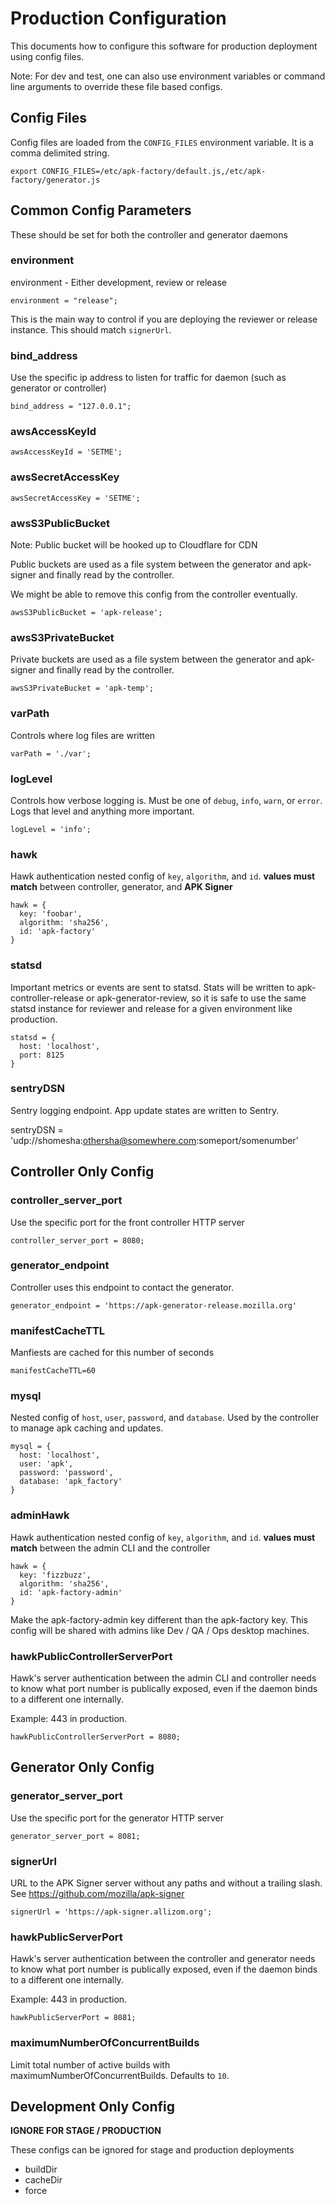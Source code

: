 # Production Configuration

This documents how to configure this software for production deployment using
config files.

Note: For dev and test, one can also use environment variables or command line arguments
to override these file based configs.

## Config Files
Config files are loaded from the `CONFIG_FILES` environment variable.
It is a comma delimited string.

    export CONFIG_FILES=/etc/apk-factory/default.js,/etc/apk-factory/generator.js

## Common Config Parameters

These should be set for both the controller and generator daemons

### environment
environment - Either development, review or release

    environment = "release";

This is the main way to control if you are deploying the reviewer or release instance.
This should match `signerUrl`.

### bind_address
Use the specific ip address to listen for traffic for daemon (such as generator or controller)

    bind_address = "127.0.0.1";

### awsAccessKeyId

    awsAccessKeyId = 'SETME';

### awsSecretAccessKey

    awsSecretAccessKey = 'SETME';

### awsS3PublicBucket

Note: Public bucket will be hooked up to Cloudflare for CDN

Public buckets are used as a file system between the generator
and apk-signer and finally read by the controller.

We might be able to remove this config from the controller eventually.

    awsS3PublicBucket = 'apk-release';

### awsS3PrivateBucket

Private buckets are used as a file system between the generator
and apk-signer and finally read by the controller.

    awsS3PrivateBucket = 'apk-temp';

### varPath

Controls where log files are written

    varPath = './var';

### logLevel

Controls how verbose logging is. Must be one of `debug`, `info`, `warn`, or
`error`. Logs that level and anything more important.

    logLevel = 'info';

### hawk
Hawk authentication nested config of `key`, `algorithm`, and `id`.
**values must match** between controller, generator, and **APK Signer**

    hawk = {
      key: 'foobar',
      algorithm: 'sha256',
      id: 'apk-factory'
    }

### statsd

Important metrics or events are sent to statsd.
Stats will be written to apk-controller-release
or apk-generator-review, so it is safe to use
the same statsd instance for reviewer and release
for a given environment like production.

    statsd = {
      host: 'localhost',
      port: 8125
    }

### sentryDSN

Sentry logging endpoint. App update states are written to Sentry.

sentryDSN = 'udp://shomesha:othersha@somewhere.com:someport/somenumber'

## Controller Only Config

### controller_server_port
Use the specific port for the front controller HTTP server

    controller_server_port = 8080;

### generator_endpoint
Controller uses this endpoint to contact the generator.

    generator_endpoint = 'https://apk-generator-release.mozilla.org'

### manifestCacheTTL

Manfiests are cached for this number of seconds

    manifestCacheTTL=60

### mysql

Nested config of `host`, `user`, `password`, and `database`.
Used by the controller to manage apk caching and updates.

    mysql = {
      host: 'localhost',
      user: 'apk',
      password: 'password',
      database: 'apk_factory'
    }

### adminHawk
Hawk authentication nested config of `key`, `algorithm`, and `id`.
**values must match** between the admin CLI and the controller

    hawk = {
      key: 'fizzbuzz',
      algorithm: 'sha256',
      id: 'apk-factory-admin'
    }

Make the apk-factory-admin key different than the apk-factory key.
This config will be shared with admins like Dev / QA / Ops desktop
machines.

### hawkPublicControllerServerPort

Hawk's server authentication between the admin CLI and controller
needs to know what port number is publically exposed, even
if the daemon binds to a different one internally.

Example: 443 in production.

    hawkPublicControllerServerPort = 8080;

## Generator Only Config

### generator_server_port
Use the specific port for the generator HTTP server

    generator_server_port = 8081;

### signerUrl

URL to the APK Signer server without any paths and without a trailing
slash. See https://github.com/mozilla/apk-signer

    signerUrl = 'https://apk-signer.allizom.org';

### hawkPublicServerPort

Hawk's server authentication between the controller and generator
needs to know what port number is publically exposed, even
if the daemon binds to a different one internally.

Example: 443 in production.

    hawkPublicServerPort = 8081;

### maximumNumberOfConcurrentBuilds

Limit total number of active builds with maximumNumberOfConcurrentBuilds. Defaults to `10`.

## Development Only Config

**IGNORE FOR STAGE / PRODUCTION**

These configs can be ignored for stage and production deployments

* buildDir
* cacheDir
* force
